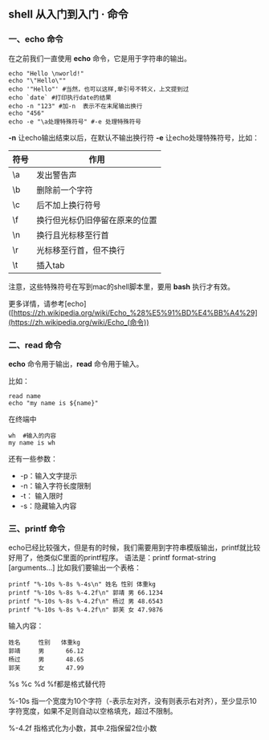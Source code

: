## shell 从入门到入门 · 命令

### 一、echo 命令

在之前我们一直使用 **echo** 命令，它是用于字符串的输出。

```
echo "Hello \nworld!"
echo "\"Hello\""
echo '"Hello"' #当然，也可以这样,单引号不转义，上文提到过
echo `date` #打印执行date的结果
echo -n "123" #加-n  表示不在末尾输出换行
echo "456"
echo -e "\a处理特殊符号" #-e 处理特殊符号
```

**-n** 让echo输出结束以后，在默认不输出换行符 **-e** 让echo处理特殊符号，比如：

| 符号 | 作用                           |
| ---- | ------------------------------ |
| \a   | 发出警告声                     |
| \b   | 删除前一个字符                 |
| \c   | 后不加上换行符号               |
| \f   | 换行但光标仍旧停留在原来的位置 |
| \n   | 换行且光标移至行首             |
| \r   | 光标移至行首，但不换行         |
| \t   | 插入tab                        |

注意，这些特殊符号在写到mac的shell脚本里，要用 **bash** 执行才有效。

更多详情，请参考[echo]([https://zh.wikipedia.org/wiki/Echo_%28%E5%91%BD%E4%BB%A4%29](https://zh.wikipedia.org/wiki/Echo_(命令))

### 二、read 命令

**echo** 命令用于输出，**read** 命令用于输入。

比如：

```
read name
echo "my name is ${name}"
```

在终端中

```
wh	#输入的内容
my name is wh
```

还有一些参数：

- -p：输入文字提示
- -n：输入字符长度限制
- -t： 输入限时
- -s：隐藏输入内容

### 三、printf 命令

echo已经比较强大，但是有的时候，我们需要用到字符串模版输出，printf就比较好用了，他类似C里面的printf程序。 语法是：printf format-string [arguments...] 比如我们要输出一个表格：

```
printf "%-10s %-8s %-4s\n" 姓名 性别 体重kg  
printf "%-10s %-8s %-4.2f\n" 郭靖 男 66.1234 
printf "%-10s %-8s %-4.2f\n" 杨过 男 48.6543 
printf "%-10s %-8s %-4.2f\n" 郭芙 女 47.9876 
```

输入内容：

```
姓名     性别   体重kg
郭靖     男      66.12
杨过     男      48.65
郭芙     女      47.99
```

%s %c %d %f都是格式替代符

%-10s 指一个宽度为10个字符（-表示左对齐，没有则表示右对齐），至少显示10字符宽度，如果不足则自动以空格填充，超过不限制。 

%-4.2f 指格式化为小数，其中.2指保留2位小数

